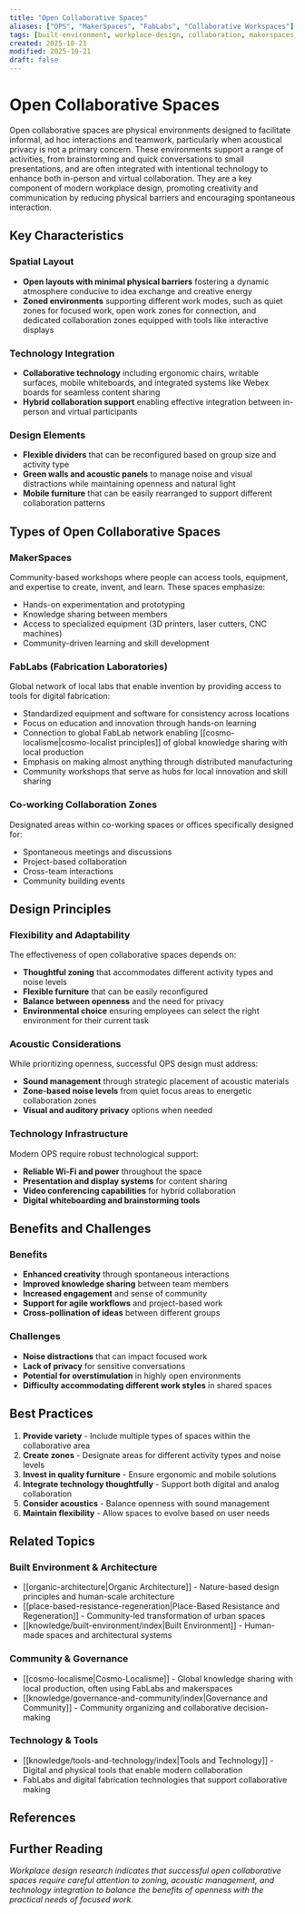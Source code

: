 ```yaml
---
title: "Open Collaborative Spaces"
aliases: ["OPS", "MakerSpaces", "FabLabs", "Collaborative Workspaces"]
tags: [built-environment, workplace-design, collaboration, makerspaces, fablabs, community-spaces, spatial-design]
created: 2025-10-21
modified: 2025-10-21
draft: false
---
```


# Open Collaborative Spaces

Open collaborative spaces are physical environments designed to facilitate informal, ad hoc interactions and teamwork, particularly when acoustical privacy is not a primary concern. These environments support a range of activities, from brainstorming and quick conversations to small presentations, and are often integrated with intentional technology to enhance both in-person and virtual collaboration. They are a key component of modern workplace design, promoting creativity and communication by reducing physical barriers and encouraging spontaneous interaction.

## Key Characteristics

### Spatial Layout
- **Open layouts with minimal physical barriers** fostering a dynamic atmosphere conducive to idea exchange and creative energy
- **Zoned environments** supporting different work modes, such as quiet zones for focused work, open work zones for connection, and dedicated collaboration zones equipped with tools like interactive displays

### Technology Integration
- **Collaborative technology** including ergonomic chairs, writable surfaces, mobile whiteboards, and integrated systems like Webex boards for seamless content sharing
- **Hybrid collaboration support** enabling effective integration between in-person and virtual participants

### Design Elements
- **Flexible dividers** that can be reconfigured based on group size and activity type
- **Green walls and acoustic panels** to manage noise and visual distractions while maintaining openness and natural light
- **Mobile furniture** that can be easily rearranged to support different collaboration patterns

## Types of Open Collaborative Spaces

### MakerSpaces
Community-based workshops where people can access tools, equipment, and expertise to create, invent, and learn. These spaces emphasize:
- Hands-on experimentation and prototyping
- Knowledge sharing between members
- Access to specialized equipment (3D printers, laser cutters, CNC machines)
- Community-driven learning and skill development

### FabLabs (Fabrication Laboratories)
Global network of local labs that enable invention by providing access to tools for digital fabrication:
- Standardized equipment and software for consistency across locations
- Focus on education and innovation through hands-on learning
- Connection to global FabLab network enabling [[cosmo-localisme|cosmo-localist principles]] of global knowledge sharing with local production
- Emphasis on making almost anything through distributed manufacturing
- Community workshops that serve as hubs for local innovation and skill sharing

### Co-working Collaboration Zones
Designated areas within co-working spaces or offices specifically designed for:
- Spontaneous meetings and discussions
- Project-based collaboration
- Cross-team interactions
- Community building events

## Design Principles

### Flexibility and Adaptability
The effectiveness of open collaborative spaces depends on:
- **Thoughtful zoning** that accommodates different activity types and noise levels
- **Flexible furniture** that can be easily reconfigured
- **Balance between openness** and the need for privacy
- **Environmental choice** ensuring employees can select the right environment for their current task

### Acoustic Considerations
While prioritizing openness, successful OPS design must address:
- **Sound management** through strategic placement of acoustic materials
- **Zone-based noise levels** from quiet focus areas to energetic collaboration zones
- **Visual and auditory privacy** options when needed

### Technology Infrastructure
Modern OPS require robust technological support:
- **Reliable Wi-Fi and power** throughout the space
- **Presentation and display systems** for content sharing
- **Video conferencing capabilities** for hybrid collaboration
- **Digital whiteboarding and brainstorming tools**

## Benefits and Challenges

### Benefits
- **Enhanced creativity** through spontaneous interactions
- **Improved knowledge sharing** between team members
- **Increased engagement** and sense of community
- **Support for agile workflows** and project-based work
- **Cross-pollination of ideas** between different groups

### Challenges
- **Noise distractions** that can impact focused work
- **Lack of privacy** for sensitive conversations
- **Potential for overstimulation** in highly open environments
- **Difficulty accommodating different work styles** in shared spaces

## Best Practices

1. **Provide variety** - Include multiple types of spaces within the collaborative area
2. **Create zones** - Designate areas for different activity types and noise levels
3. **Invest in quality furniture** - Ensure ergonomic and mobile solutions
4. **Integrate technology thoughtfully** - Support both digital and analog collaboration
5. **Consider acoustics** - Balance openness with sound management
6. **Maintain flexibility** - Allow spaces to evolve based on user needs

## Related Topics

### Built Environment & Architecture
- [[organic-architecture|Organic Architecture]] - Nature-based design principles and human-scale architecture
- [[place-based-resistance-regeneration|Place-Based Resistance and Regeneration]] - Community-led transformation of urban spaces
- [[knowledge/built-environment/index|Built Environment]] - Human-made spaces and architectural systems

### Community & Governance
- [[cosmo-localisme|Cosmo-Localisme]] - Global knowledge sharing with local production, often using FabLabs and makerspaces
- [[knowledge/governance-and-community/index|Governance and Community]] - Community organizing and collaborative decision-making

### Technology & Tools
- [[knowledge/tools-and-technology/index|Tools and Technology]] - Digital and physical tools that enable modern collaboration
- FabLabs and digital fabrication technologies that support collaborative making

## References

## Further Reading

*Workplace design research indicates that successful open collaborative spaces require careful attention to zoning, acoustic management, and technology integration to balance the benefits of openness with the practical needs of focused work.*